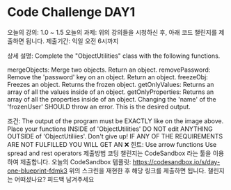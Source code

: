 # Code Challenge DAY1
오늘의 강의: 1.0 ~ 1.5
오늘의 과제: 위의 강의들을 시청하신 후, 아래 코드 챌린지를 제출하면 됩니다.
제출기간: 익일 오전 6시까지


상세 설명:
Complete the "ObjectUtilities" class with the following functions.

mergeObjects: Merge two objects. Return an object.
removePassword: Remove the 'password' key on an object. Return an object.
freezeObj: Freezes an object. Returns the frozen object.
getOnlyValues: Returns an array of all the values inside of an object.
getOnlyProperties: Returns an array of all the properties inside of an object.
Changing the 'name' of the 'frozenUser' SHOULD throw an error. This is the desired output.



조건:
The output of the program must be EXACTLY like on the image above.
Place your functions INSIDE of 'ObjectUtilities'
DO NOT edit ANYTHING OUTSIDE of 'ObjectUtiliies'.
Don't give up!
IF ANY OF THE REQUIREMENTS ARE NOT FULFILLED YOU WILL GET AN ❌
힌트:
Use arrow functions
Use spread and rest operators
제출방법
코딩 챌린지는 CodeSandbox 라는 툴을 이용하여 제출합니다.
오늘의 CodeSandbox 템플릿: https://codesandbox.io/s/day-one-blueprint-fdmk3
위의 스크린을 재현한 후 해당 링크를 제출하면 됩니다.
챌린지는 어떠셨나요? 피드백 남겨주세요